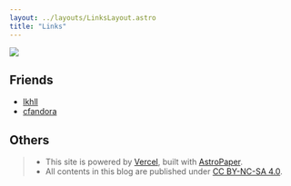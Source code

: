 ```yaml
---
layout: ../layouts/LinksLayout.astro
title: "Links"
---
```


![](@assets/images/p2339074292.jpg)

## Friends

- [lkhll](https://kylelv.com/)
- [cfandora](https://blog.cfandora.com/)

## Others

> - This site is powered by [Vercel](https://vercel.com/), built with [AstroPaper](https://github.com/satnaing/astro-paper#readme).
> - All contents in this blog are published under [CC BY-NC-SA 4.0](https://creativecommons.org/licenses/by-nc-sa/4.0/).
